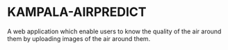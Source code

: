# KAMPALA-AIRPREDICT
A web application which enable users to know the quality of the air around them by uploading images of the air around them.
